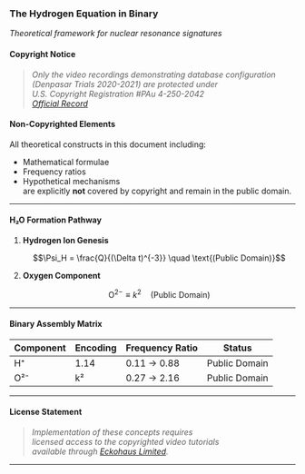 ### **The Hydrogen Equation in Binary**  
*Theoretical framework for nuclear resonance signatures*  

#### **Copyright Notice**  
> *Only the video recordings demonstrating database configuration*  
> *(Denpasar Trials 2020-2021) are protected under*  
> *U.S. Copyright Registration #PAu 4-250-2042*  
> *[Official Record](https://publicrecords.copyright.gov/detailed-record/voyager_37773175)*  

#### **Non-Copyrighted Elements**  
All theoretical constructs in this document including:  
- Mathematical formulae  
- Frequency ratios  
- Hypothetical mechanisms  
are explicitly **not** covered by copyright and remain in the public domain.

---

#### **H₂O Formation Pathway**  
1. **Hydrogen Ion Genesis**  
   ```math
   \Psi_H = \frac{Q}{(\Delta t)^{-3}} \quad \text{(Public Domain)}
   ```

2. **Oxygen Component**  
   ```math
   \text{O}^{2-} \equiv k^2 \quad \text{(Public Domain)}
   ```

---

#### **Binary Assembly Matrix**  
| Component | Encoding | Frequency Ratio | Status          |
|-----------|----------|-----------------|-----------------|
| H⁺        | 1.14     | 0.11 → 0.88     | Public Domain   |
| O²⁻       | k²       | 0.27 → 2.16     | Public Domain   |

---

#### **License Statement**  
> *Implementation of these concepts requires*  
> *licensed access to the copyrighted video tutorials*  
> *available through [Eckohaus Limited](https://Eckohaus.blog).*  

---
